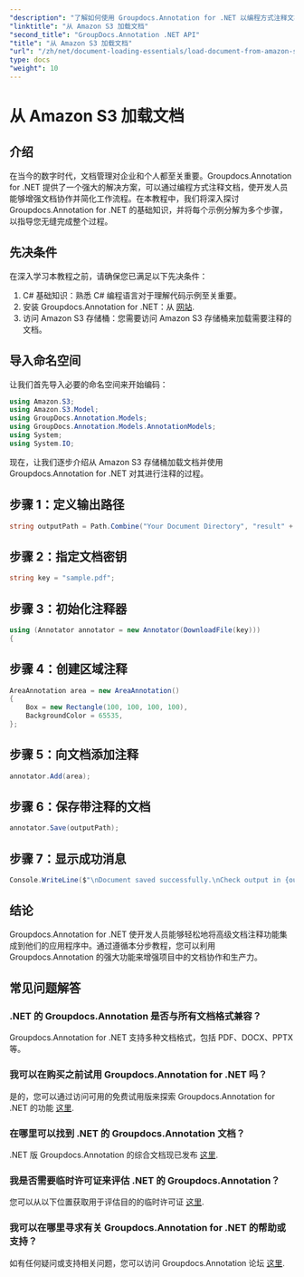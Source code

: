 ```yaml
---
"description": "了解如何使用 Groupdocs.Annotation for .NET 以编程方式注释文档。无缝集成的分步教程。"
"linktitle": "从 Amazon S3 加载文档"
"second_title": "GroupDocs.Annotation .NET API"
"title": "从 Amazon S3 加载文档"
"url": "/zh/net/document-loading-essentials/load-document-from-amazon-s3/"
type: docs
"weight": 10
---
```


# 从 Amazon S3 加载文档

## 介绍
在当今的数字时代，文档管理对企业和个人都至关重要。Groupdocs.Annotation for .NET 提供了一个强大的解决方案，可以通过编程方式注释文档，使开发人员能够增强文档协作并简化工作流程。在本教程中，我们将深入探讨 Groupdocs.Annotation for .NET 的基础知识，并将每个示例分解为多个步骤，以指导您无缝完成整个过程。
## 先决条件
在深入学习本教程之前，请确保您已满足以下先决条件：
1. C# 基础知识：熟悉 C# 编程语言对于理解代码示例至关重要。
2. 安装 Groupdocs.Annotation for .NET：从 [网站](https://releases。groupdocs.com/annotation/net/).
3. 访问 Amazon S3 存储桶：您需要访问 Amazon S3 存储桶来加载需要注释的文档。

## 导入命名空间
让我们首先导入必要的命名空间来开始编码：

```csharp
using Amazon.S3;
using Amazon.S3.Model;
using GroupDocs.Annotation.Models;
using GroupDocs.Annotation.Models.AnnotationModels;
using System;
using System.IO;
```


现在，让我们逐步介绍从 Amazon S3 存储桶加载文档并使用 Groupdocs.Annotation for .NET 对其进行注释的过程。
## 步骤 1：定义输出路径
```csharp
string outputPath = Path.Combine("Your Document Directory", "result" + Path.GetExtension("input.pdf"));
```
## 步骤 2：指定文档密钥
```csharp
string key = "sample.pdf";
```
## 步骤 3：初始化注释器
```csharp
using (Annotator annotator = new Annotator(DownloadFile(key)))
{
```
## 步骤 4：创建区域注释
```csharp
AreaAnnotation area = new AreaAnnotation()
{
    Box = new Rectangle(100, 100, 100, 100),
    BackgroundColor = 65535,
};
```
## 步骤 5：向文档添加注释
```csharp
annotator.Add(area);
```
## 步骤 6：保存带注释的文档
```csharp
annotator.Save(outputPath);
```
## 步骤 7：显示成功消息
```csharp
Console.WriteLine($"\nDocument saved successfully.\nCheck output in {outputPath}.");
```

## 结论
Groupdocs.Annotation for .NET 使开发人员能够轻松地将高级文档注释功能集成到他们的应用程序中。通过遵循本分步教程，您可以利用 Groupdocs.Annotation 的强大功能来增强项目中的文档协作和生产力。
## 常见问题解答
### .NET 的 Groupdocs.Annotation 是否与所有文档格式兼容？
Groupdocs.Annotation for .NET 支持多种文档格式，包括 PDF、DOCX、PPTX 等。
### 我可以在购买之前试用 Groupdocs.Annotation for .NET 吗？
是的，您可以通过访问可用的免费试用版来探索 Groupdocs.Annotation for .NET 的功能 [这里](https://releases。groupdocs.com/).
### 在哪里可以找到 .NET 的 Groupdocs.Annotation 文档？
.NET 版 Groupdocs.Annotation 的综合文档现已发布 [这里](https://tutorials。groupdocs.com/annotation/net/).
### 我是否需要临时许可证来评估 .NET 的 Groupdocs.Annotation？
您可以从以下位置获取用于评估目的的临时许可证 [这里](https://purchase。groupdocs.com/temporary-license/).
### 我可以在哪里寻求有关 Groupdocs.Annotation for .NET 的帮助或支持？
如有任何疑问或支持相关问题，您可以访问 Groupdocs.Annotation 论坛 [这里](https://forum。groupdocs.com/c/annotation/10).